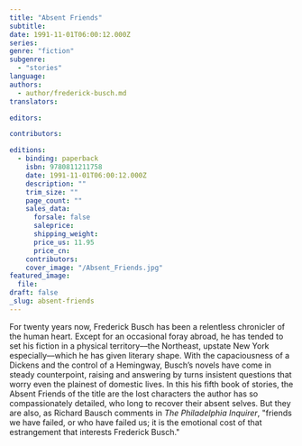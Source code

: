 ```yaml
---
title: "Absent Friends"
subtitle:
date: 1991-11-01T06:00:12.000Z
series:
genre: "fiction"
subgenre:
  - "stories"
language:
authors:
  - author/frederick-busch.md
translators:

editors:

contributors:

editions:
  - binding: paperback
    isbn: 9780811211758
    date: 1991-11-01T06:00:12.000Z
    description: ""
    trim_size: ""
    page_count: ""
    sales_data:
      forsale: false
      saleprice:
      shipping_weight:
      price_us: 11.95
      price_cn:
    contributors:
    cover_image: "/Absent_Friends.jpg"
featured_image:
  file:
draft: false
_slug: absent-friends
---
```


For twenty years now, Frederick Busch has been a relentless chronicler of the human heart. Except for an occasional foray abroad, he has tended to set his fiction in a physical territory––the Northeast, upstate New York especially––which he has given literary shape. With the capaciousness of a Dickens and the control of a Hemingway, Busch’s novels have come in steady counterpoint, raising and answering by turns insistent questions that worry even the plainest of domestic lives. In this his fifth book of stories, the Absent Friends of the title are the lost characters the author has so compassionately detailed, who long to recover their absent selves. But they are also, as Richard Bausch comments in _The Philadelphia Inquirer_, "friends we have failed, or who have failed us; it is the emotional cost of that estrangement that interests Frederick Busch."

